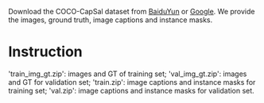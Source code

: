 Download the COCO-CapSal dataset from [BaiduYun](https://pan.baidu.com/s/1iU8A-RII7rvOG9KHz5Dysg) or [Google](). 
We provide the images, ground truth, image captions and instance masks.
# Instruction
  'train_img_gt.zip': images and GT of training set;
  'val_img_gt.zip': images and GT for validation set;
  'train.zip': image captions and instance masks for training set;
  'val.zip': image captions and instance masks for validation set.
